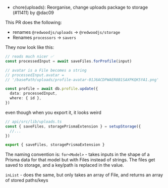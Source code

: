 - chore(uploads): Reorganise, change uploads package to storage (#11411) by @dac09

This PR does the following:

- renames `@redwoodjs/uploads` -> `@redwoodjs/storage`
- Renames `processors` -> `savers`

They now look like this:

```ts
// reads much nicer ✅
const processedInput = await saveFiles.forProfile(input)

// avatar is a File becomes a string
// processedInput.avatar =
// '/basePath/uploads/profile-avatar-01J6ACDPWAER8B1SAXPKQK5YA1.png'

const profile = await db.profile.update({
  data: processedInput,
  where: { id },
})
```

even though when you export it, it looks weird

```ts
// api/src/lib/uploads.ts
const { saveFiles, storagePrismaExtension } = setupStorage({
  //...
})

export { saveFiles, storagePrismaExtension }
```

The naming convention is:
`for<Model>` - takes inputs in the shape of a Prisma data for that model but with Files instead of strings. The files get saved to storage, and a key/path is replaced in the value.

`inList` - does the same, but only takes an array of File, and returns an array of stored paths/keys

